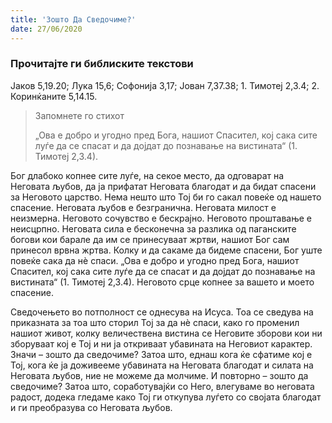 ```yaml
---
title: 'Зошто Да Сведочиме?'
date: 27/06/2020
---
```


### Прочитајте ги библиските текстови
Јаков 5,19.20; Лука 15,6; Софонија 3,17; Јован 7,37.38; 1. Тимотеј 2,3.4; 2. Коринќаните 5,14.15.

> <p>Запомнете го стихот</p>
> „Ова е добро и угодно пред Бога, нашиот Спасител, кој сака сите луѓе да се спасат и да дојдат до познавање на вистината“ (1. Тимотеј 2,3.4).

Бог длабоко копнее сите луѓе, на секое место, да одговарат на Неговата љубов, да ја прифатат Неговата благодат и да бидат спасени за Неговото царство. Нема нешто што Тој би го сакал повеќе од нашето спасение. Неговата љубов е безгранична. Неговата милост е неизмерна. Неговото сочувство е бескрајно. Неговото проштавање е неисцрпно. Неговата сила е бесконечна за разлика од паганските богови кои барале да им се принесуваат жртви, нашиот Бог сам принесол врвна жртва. Колку и да сакаме да бидеме спасени, Бог уште повеќе сака да нѐ спаси. „Ова е добро и угодно пред Бога, нашиот Спасител, кој сака сите луѓе да се спасат и да дојдат до познавање на вистината“ (1. Тимотеј 2,3.4). Неговото срце копнее за вашето и моето спасение.

Сведочењето во потполност се однесува на Исуса. Тоа се сведува на приказната за тоа што сторил Тој за да нѐ спаси, како го променил нашиот живот, колку величествена вистина се Неговите зборови кои ни зборуваат кој е Тој и ни ја откриваат убавината на Неговиот карактер. Значи – зошто да сведочиме? Затоа што, еднаш кога ќе сфатиме кој е Тој, кога ќе ја доживееме убавината на Неговата благодат и силата на Неговата љубов, ние не можеме да молчиме. И повторно – зошто да сведочиме? Затоа што, соработувајќи со Него, влегуваме во неговата радост, додека гледаме како Тој ги откупува луѓето со својата благодат и ги преобразува со Неговата љубов.